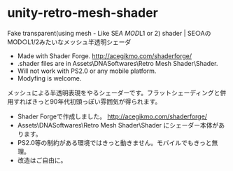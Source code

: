 unity-retro-mesh-shader
=======================

Fake transparent(using mesh - Like SE*A MOD*L1 or 2) shader | SE○AのMOD○L1/2みたいなメッシュ半透明シェーダ

- Made with Shader Forge.  http://acegikmo.com/shaderforge/
- .shader files are in Assets\DNASoftwares\Retro Mesh Shader\Shader.
- Will not work with PS2.0 or any mobile platform.
- Modyfing is welcome.

メッシュによる半透明表現をやるシェーダーです。フラットシェーディングと併用すればきっと90年代初頭っぽい雰囲気が得られます。

- Shader Forgeで作成しました。 http://acegikmo.com/shaderforge/
- Assets\DNASoftwares\Retro Mesh Shader\Shader にシェーダー本体があります。
- PS2.0等の制約がある環境ではきっと動きません。モバイルでもきっと無理。
- 改造はご自由に。


